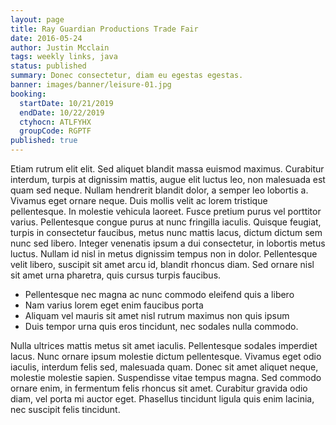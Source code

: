 ```yaml
---
layout: page
title: Ray Guardian Productions Trade Fair
date: 2016-05-24
author: Justin Mcclain
tags: weekly links, java
status: published
summary: Donec consectetur, diam eu egestas egestas.
banner: images/banner/leisure-01.jpg
booking:
  startDate: 10/21/2019
  endDate: 10/22/2019
  ctyhocn: ATLFYHX
  groupCode: RGPTF
published: true
---
```

Etiam rutrum elit elit. Sed aliquet blandit massa euismod maximus. Curabitur interdum, turpis at dignissim mattis, augue elit luctus leo, non malesuada est quam sed neque. Nullam hendrerit blandit dolor, a semper leo lobortis a. Vivamus eget ornare neque. Duis mollis velit ac lorem tristique pellentesque. In molestie vehicula laoreet. Fusce pretium purus vel porttitor varius. Pellentesque congue purus at nunc fringilla iaculis. Quisque feugiat, turpis in consectetur faucibus, metus nunc mattis lacus, dictum dictum sem nunc sed libero. Integer venenatis ipsum a dui consectetur, in lobortis metus luctus. Nullam id nisl in metus dignissim tempus non in dolor. Pellentesque velit libero, suscipit sit amet arcu id, blandit rhoncus diam. Sed ornare nisl sit amet urna pharetra, quis cursus turpis faucibus.

* Pellentesque nec magna ac nunc commodo eleifend quis a libero
* Nam varius lorem eget enim faucibus porta
* Aliquam vel mauris sit amet nisl rutrum maximus non quis ipsum
* Duis tempor urna quis eros tincidunt, nec sodales nulla commodo.

Nulla ultrices mattis metus sit amet iaculis. Pellentesque sodales imperdiet lacus. Nunc ornare ipsum molestie dictum pellentesque. Vivamus eget odio iaculis, interdum felis sed, malesuada quam. Donec sit amet aliquet neque, molestie molestie sapien. Suspendisse vitae tempus magna. Sed commodo ornare enim, in fermentum felis rhoncus sit amet. Curabitur gravida odio diam, vel porta mi auctor eget. Phasellus tincidunt ligula quis enim lacinia, nec suscipit felis tincidunt.
